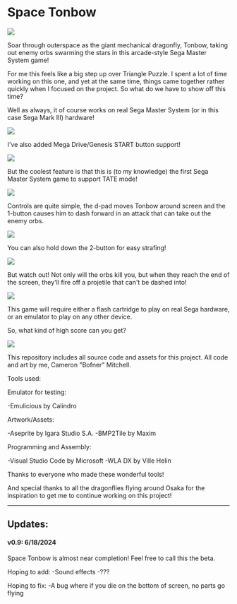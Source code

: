 # Space Tonbow

![](https://github.com/Bofner/Space-Tonbow/blob/main/images/title.gif)

Soar through outerspace as the giant mechanical dragonfly, Tonbow, taking out enemy orbs swarming the stars
in this arcade-style Sega Master System game!

For me this feels like a big step up over Triangle Puzzle. I spent a lot of time working on this one,
and yet at the same time, things came together rather quickly when I focused on the project. So what
do we have to show off this time?

Well as always, it of course works on real Sega Master System (or in this case Sega Mark III) hardware!

![](https://github.com/Bofner/Space-Tonbow/blob/main/images/realHardware.gif)

I've also added Mega Drive/Genesis START button support!

![](https://github.com/Bofner/Space-Tonbow/blob/main/images/realHardwareMD.gif)

But the coolest feature is that this is (to my knowledge) the first Sega Master System game to support TATE mode!

![](https://github.com/Bofner/Space-Tonbow/blob/main/images/realHardwareTATE.gif)

Controls are quite simple, the d-pad moves Tonbow around screen and the 1-button causes him to dash forward
in an attack that can take out the enemy orbs. 

![](https://github.com/Bofner/Space-Tonbow/blob/main/images/controls.gif)

You can also hold down the 2-button for easy strafing!

![](https://github.com/Bofner/Space-Tonbow/blob/main/images/strafe.gif)

But watch out! Not only will the orbs kill you, but when they reach the end of the screen, they'll fire off 
a projetile that can't be dashed into!

![](https://github.com/Bofner/Space-Tonbow/blob/main/images/backShot.gif)

This game will require either a flash cartridge to play on real Sega hardware, or an emulator to play on any other device. 

So, what kind of high score can you get?

![](https://github.com/Bofner/Space-Tonbow/blob/main/images/highScore.gif)
 
 
This repository includes all source code and assets for this project. All code and art by me, Cameron "Bofner" Mitchell. 
 
Tools used:
 
Emulator for testing:

-Emulicious by Calindro
 
Artwork/Assets:

-Aseprite by Igara Studio S.A.
-BMP2Tile by Maxim
 
Programming and Assembly:

-Visual Studio Code by Microsoft
-WLA DX by Ville Helin
 
Thanks to everyone who made these wonderful tools!

And special thanks to all the dragonflies flying around Osaka for the inspiration to get me
to continue working on this project!
 
__________________________________________________________________________________________________
 
## Updates:

#### v0.9: 6/18/2024

Space Tonbow is almost near completion! Feel free to call this the beta.

Hoping to add:
-Sound effects
-???

Hoping to fix:
-A bug where if you die on the bottom of screen, no parts go flying
